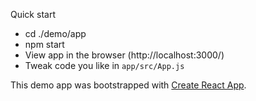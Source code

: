 
Quick start
- cd ./demo/app
- npm start
- View app in the browser (http://localhost:3000/)
- Tweak code you like in `app/src/App.js`

This demo app was bootstrapped with [Create React App](https://github.com/facebookincubator/create-react-app).
